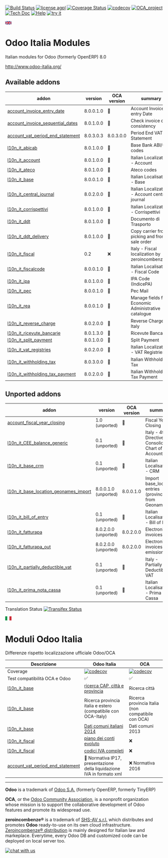 [![Build Status](https://travis-ci.org/zeroincombenze/l10n-italy.svg?branch=8.0)](https://travis-ci.org/zeroincombenze/l10n-italy)
[![license agpl](https://img.shields.io/badge/licence-AGPL--3-blue.svg)](http://www.gnu.org/licenses/agpl-3.0.html)
[![Coverage Status](https://coveralls.io/repos/github/zeroincombenze/l10n-italy/badge.svg?branch=8.0)](https://coveralls.io/github/zeroincombenze/l10n-italy?branch=8.0)
[![codecov](https://codecov.io/gh/zeroincombenze/l10n-italy/branch/8.0/graph/badge.svg)](https://codecov.io/gh/zeroincombenze/l10n-italy/branch/8.0)
[![OCA_project](http://www.zeroincombenze.it/wp-content/uploads/ci-ct/prd/button-oca-8.svg)](https://github.com/OCA/l10n-italy/tree/8.0)
[![Tech Doc](http://www.zeroincombenze.it/wp-content/uploads/ci-ct/prd/button-docs-8.svg)](http://wiki.zeroincombenze.org/en/Odoo/8.0/dev)
[![Help](http://www.zeroincombenze.it/wp-content/uploads/ci-ct/prd/button-help-8.svg)](http://wiki.zeroincombenze.org/en/Odoo/8.0/man/FI)
[![try it](http://www.zeroincombenze.it/wp-content/uploads/ci-ct/prd/button-try-it-8.svg)](http://erp8.zeroincombenze.it)


[![en](https://github.com/zeroincombenze/grymb/blob/master/flags/en_US.png)](https://www.facebook.com/groups/openerp.italia/)

Odoo Italia Modules
===================

Italian modules for Odoo (formerly OpenERP) 8.0

http://www.odoo-italia.org/

[//]: # (addons)


Available addons
----------------
addon | version | OCA version | summary
--- | --- | --- | ---
[account_invoice_entry_date](account_invoice_entry_date/) | 8.0.0.1.0 | :repeat: | Account Invoice entry Date
[account_invoice_sequential_dates](account_invoice_sequential_dates/) | 8.0.1.0.0 | :repeat: | Check invoice date consistency
[account_vat_period_end_statement](account_vat_period_end_statement/) | 8.0.3.0.3 | 8.0.3.0.0 | Period End VAT Statement
[l10n_it_abicab](l10n_it_abicab/) | 8.0.1.0.0 | :repeat: | Base Bank ABI/CAB codes
[l10n_it_account](l10n_it_account/) | 8.0.1.0.0 | :repeat: | Italian Localization - Account
[l10n_it_ateco](l10n_it_ateco/) | 8.0.1.0.0 | :repeat: | Ateco codes
[l10n_it_base](l10n_it_base/) | 8.0.0.1.0 | :repeat: | Italian Localisation - Base
[l10n_it_central_journal](l10n_it_central_journal/) | 8.0.2.0.0 | :repeat: | Italian Localization - Account central journal
[l10n_it_corrispettivi](l10n_it_corrispettivi/) | 8.0.1.0.0 | :repeat: | Italian Localization - Corrispettivi
[l10n_it_ddt](l10n_it_ddt/) | 8.0.1.0.0 | :repeat: | Documento di Trasporto
[l10n_it_ddt_delivery](l10n_it_ddt_delivery/) | 8.0.1.0.0 | :repeat: | Copy carrier from picking and from sale order
[l10n_it_fiscal](l10n_it_fiscal/) | 0.2 | :x: | Italy - Fiscal localization by zeroincombenze(R)
[l10n_it_fiscalcode](l10n_it_fiscalcode/) | 8.0.0.1.0 | :repeat: | Italian Localisation - Fiscal Code
[l10n_it_ipa](l10n_it_ipa/) | 8.0.1.0.0 | :repeat: | IPA Code (IndicePA)
[l10n_it_pec](l10n_it_pec/) | 8.0.0.1.0 | :repeat: | Pec Mail
[l10n_it_rea](l10n_it_rea/) | 8.0.0.1.0 | :repeat: | Manage fields for Economic Administrative catalogue
[l10n_it_reverse_charge](l10n_it_reverse_charge/) | 8.0.2.0.0 | :repeat: | Reverse Charge for Italy
[l10n_it_ricevute_bancarie](l10n_it_ricevute_bancarie/) | 8.0.1.3.0 | :repeat: | Ricevute Bancarie
[l10n_it_split_payment](l10n_it_split_payment/) | 8.0.1.0.0 | :repeat: | Split Payment
[l10n_it_vat_registries](l10n_it_vat_registries/) | 8.0.2.0.0 | :repeat: | Italian Localization - VAT Registries
[l10n_it_withholding_tax](l10n_it_withholding_tax/) | 8.0.3.0.0 | :repeat: | Italian Withholding Tax
[l10n_it_withholding_tax_payment](l10n_it_withholding_tax_payment/) | 8.0.2.0.0 | :repeat: | Italian Withholding Tax Payment


Unported addons
---------------
addon | version | OCA version | summary
--- | --- | --- | ---
[account_fiscal_year_closing](account_fiscal_year_closing/) | 1.0 (unported) | :repeat: | Fiscal Year Closing
[l10n_it_CEE_balance_generic](l10n_it_CEE_balance_generic/) | 0.1 (unported) | :repeat: | Italy - 4th EU Directive - Consolidation Chart of Accounts
[l10n_it_base_crm](l10n_it_base_crm/) | 0.1 (unported) | :repeat: | Italian Localisation - CRM
[l10n_it_base_location_geonames_import](l10n_it_base_location_geonames_import/) | 8.0.0.1.0 (unported) | 8.0.0.1.0 | Import base_location entries (provinces) from Geonames
[l10n_it_bill_of_entry](l10n_it_bill_of_entry/) | 0.1 (unported) | :repeat: | Italian Localisation - Bill of Entry
[l10n_it_fatturapa](l10n_it_fatturapa/) | 8.0.2.0.0 (unported) | 8.0.2.0.0 | Electronic invoices
[l10n_it_fatturapa_out](l10n_it_fatturapa_out/) | 8.0.2.0.0 (unported) | 8.0.2.0.0 | Electronic invoices emission
[l10n_it_partially_deductible_vat](l10n_it_partially_deductible_vat/) | 0.1 (unported) | :repeat: | Italy - Partially Deductible VAT
[l10n_it_prima_nota_cassa](l10n_it_prima_nota_cassa/) | 0.1 (unported) | :repeat: | Italian Localisation - Prima Nota Cassa

[//]: # (end addons)


Translation Status
[![Transifex Status](https://www.transifex.com/projects/p/OCA-l10n-italy-8-0/chart/image_png)](https://www.transifex.com/projects/p/OCA-l10n-italy-8-0)



[![it](https://github.com/zeroincombenze/grymb/blob/master/flags/it_IT.png)](https://www.facebook.com/groups/openerp.italia/)

Moduli Odoo Italia
==================

Differenze rispetto localizzazione ufficiale Odoo/OCA

Descrizione | Odoo Italia | OCA
--- | --- | ---
Coverage |  [![codecov](https://codecov.io/gh/zeroincombenze/l10n-italy/branch/8.0/graph/badge.svg)](https://codecov.io/gh/zeroincombenze/l10n-italy/branch/8.0) | [![codecov](https://codecov.io/gh/OCA/l10n-italy/branch/8.0/graph/badge.svg)](https://codecov.io/gh/OCA/l10n-italy/branch/8.0)
Test compatibilità OCA e Odoo | :white_check_mark: | :white_check_mark:
[l10n_it_base](https://github.com/OCA/l10n-italy/tree/7.0/l10n_it_base) | [ricerca CAP, città e provincia](https://www.zeroincombenze.it/nuova-anagrafica-per-il-software-gestionale/) | Ricerca città
[l10n_it_base](https://github.com/OCA/l10n-italy/tree/7.0/l10n_it_base) | Ricerca provincia italia e estero (compatibile con OCA-Italy) | Ricerca provincia Italia (non compatibile con OCA)
[l10n_it_base](https://github.com/OCA/l10n-italy/tree/7.0/l10n_it_base) | [Dati comuni italiani 2014](http://www.shs-av.com/variazione-denominazione-comuni-italiani-2014/) | Dati comuni 2013
[l10n_it_fiscal](https://github.com/OCA/l10n-italy/tree/7.0/l10n_it_fiscal) | [piano dei conti evoluto](https://www.zeroincombenze.it/il-piano-dei-conti-2/) | :x:
[l10n_it_fiscal](https://github.com/OCA/l10n-italy/tree/7.0/l10n_it_fiscal) | [codici IVA completi](http://wiki.zeroincombenze.org/it/Odoo/7.0/man/codici_IVA) | :x:
[account_vat_period_end_statement](https://github.com/zeroincombenze/l10n-italy/tree/7.0/account_vat_period_end_statement) | :calendar: Normativa IP17,  presentazione della liquidazione IVA in formato xml | :x: Normativa 2016


[//]: # (copyright)

----

**Odoo** is a trademark of [Odoo S.A.](https://www.odoo.com/) (formerly OpenERP, formerly TinyERP)

**OCA**, or the [Odoo Community Association](http://odoo-community.org/), is a nonprofit organization whose
mission is to support the collaborative development of Odoo features and
promote its widespread use.

**zeroincombenze®** is a trademark of [SHS-AV s.r.l.](http://www.shs-av.com/)
which distributes and promotes **Odoo** ready-to-use on its own cloud infrastructure.
[Zeroincombenze® distribution](http://wiki.zeroincombenze.org/en/Odoo)
is mainly designed for Italian law and markeplace.
Everytime, every Odoo DB and customized code can be deployed on local server too.

[//]: # (end copyright)

[![chat with us](https://www.shs-av.com/wp-content/chat_with_us.gif)](https://tawk.to/85d4f6e06e68dd4e358797643fe5ee67540e408b)
